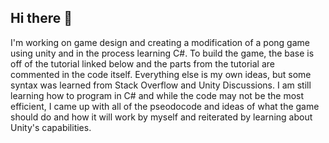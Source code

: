 ## Hi there 👋
I'm working on game design and creating a modification of a pong game using unity and in the process learning C#. To build the game, the base is off of the tutorial linked below and the parts from the tutorial are commented in the code itself. Everything else is my own ideas, but some syntax was learned from Stack Overflow and Unity Discussions. I am still learning how to program in C# and while the code may not be the most efficient, I came up with all of the pseodocode and ideas of what the game should do and how it will work by myself and reiterated by learning about Unity's capabilities. 
<!--
**ReynaP-2-8/ReynaP-2-8** is a ✨ _special_ ✨ repository because its `README.md` (this file) appears on your GitHub profile.

Here are some ideas to get you started:

- 🔭 I’m currently working on ...
- 🌱 I’m currently learning ...
- 👯 I’m looking to collaborate on ...
- 🤔 I’m looking for help with ...
- 💬 Ask me about ...
- 📫 How to reach me: ...
- 😄 Pronouns: ...
- ⚡ Fun fact: ...
-->
